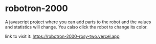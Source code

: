 # robotron-2000

A javascript project where you can add parts to the robot and the values and statistics will change. You calso click the robot to change its color.

link to visit it: https://robotron-2000-rosy-two.vercel.app
